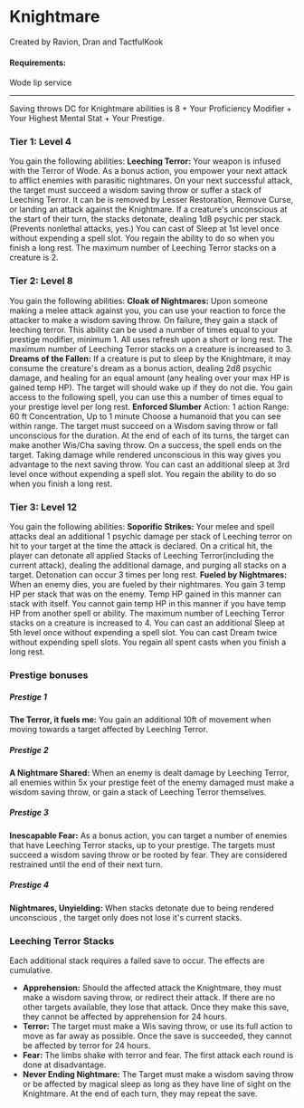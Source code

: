 Knightmare
==========

Created by Ravion, Dran and TactfulKook

#### Requirements:

  
Wode lip service  

* * *

 Saving throws DC for Knightmare abilities is 8 + Your Proficiency Modifier + Your Highest Mental Stat + Your Prestige. 

### Tier 1: Level 4

 You gain the following abilities:  **Leeching Terror:** Your weapon is infused with the Terror of Wode. As a bonus action, you empower your next attack to afflict enemies with parasitic nightmares. On your next successful attack, the target must succeed a wisdom saving throw or suffer a stack of Leeching Terror. It can be is removed by Lesser Restoration, Remove Curse, or landing an attack against the Knightmare.  If a creature's unconscious at the start of their turn, the stacks detonate, dealing 1d8 psychic per stack.(Prevents nonlethal attacks, yes.)  You can cast of Sleep at 1st level once without expending a spell slot. You regain the ability to do so when you finish a long rest.  The maximum number of Leeching Terror stacks on a creature is 2.  

### Tier 2: Level 8

 You gain the following abilities:  **Cloak of Nightmares:** Upon someone making a melee attack against you, you can use your reaction to force the attacker to make a wisdom saving throw. On failure, they gain a stack of leeching terror. This ability can be used a number of times equal to your prestige modifier, minimum 1. All uses refresh upon a short or long rest.  The maximum number of Leeching Terror stacks on a creature is increased to 3.  **Dreams of the Fallen:** If a creature is put to sleep by the Knightmare, it may consume the creature's dream as a bonus action, dealing 2d8 psychic damage, and healing for an equal amount (any healing over your max HP is gained temp HP). The target will should wake up if they do not die.  You gain access to the following spell, you can use this a number of times equal to your prestige level per long rest.  **Enforced Slumber** Action: 1 action Range: 60 ft Concentration, Up to 1 minute  Choose a humanoid that you can see within range. The target must succeed on a Wisdom saving throw or fall unconscious for the duration. At the end of each of its turns, the target can make another Wis/Cha saving throw. On a success, the spell ends on the target. Taking damage while rendered unconscious in this way gives you advantage to the next saving throw.  You can cast an additional sleep at 3rd level once without expending a spell slot. You regain the ability to do so when you finish a long rest.  

### Tier 3: Level 12

 You gain the following abilities:  **Soporific Strikes:** Your melee and spell attacks deal an additional 1 psychic damage per stack of Leeching terror on hit to your target at the time the attack is declared. On a critical hit, the player can detonate all applied Stacks of Leeching Terror(including the current attack), dealing the additional damage, and purging all stacks on a target. Detonation can occur 3 times per long rest.  **Fueled by Nightmares:** When an enemy dies, you are fueled by their nightmares. You gain 3 temp HP per stack that was on the enemy. Temp HP gained in this manner can stack with itself. You cannot gain temp HP in this manner if you have temp HP from another spell or ability.  The maximum number of Leeching Terror stacks on a creature is increased to 4.  You can cast an additional Sleep at 5th level once without expending a spell slot. You can cast Dream twice without expending spell slots. You regain all spent casts when you finish a long rest.  

### Prestige bonuses

##### Prestige 1

**The Terror, it fuels me:** You gain an additional 10ft of movement when moving towards a target affected by Leeching Terror. 

##### Prestige 2

**A Nightmare Shared:** When an enemy is dealt damage by Leeching Terror, all enemies within 5x your prestige feet of the enemy damaged must make a wisdom saving throw, or gain a stack of Leeching Terror themselves. 

##### Prestige 3

**Inescapable Fear:** As a bonus action, you can target a number of enemies that have Leeching Terror stacks, up to your prestige. The targets must succeed a wisdom saving throw or be rooted by fear. They are considered restrained until the end of their next turn. 

##### Prestige 4

**Nightmares, Unyielding:** When stacks detonate due to being rendered unconscious , the target only does not lose it's current stacks.  

### Leeching Terror Stacks

Each additional stack requires a failed save to occur. The effects are cumulative. 

* **Apprehension:** Should the affected attack the Knightmare, they must make a wisdom saving throw, or redirect their attack. If there are no other targets available, they lose that attack. Once they make this save, they cannot be affected by apprehension for 24 hours.
* **Terror:** The target must make a Wis saving throw, or use its full action to move as far away as possible. Once the save is succeeded, they cannot be affected by terror for 24 hours.
* **Fear:** The limbs shake with terror and fear. The first attack each round is done at disadvantage.
* **Never Ending Nightmare:** The Target must make a wisdom saving throw or be affected by magical sleep as long as they have line of sight on the Knightmare. At the end of each turn, they may repeat the save.
